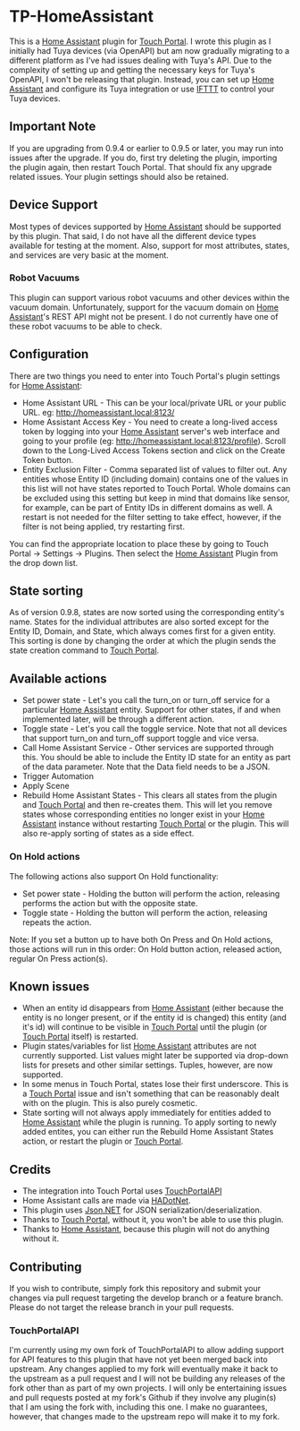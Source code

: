 # TP-HomeAssistant
This is a [Home Assistant](https://www.home-assistant.io/) plugin for [Touch Portal](https://www.touch-portal.com/). I wrote this plugin as I initially had Tuya devices (via OpenAPI) but am now gradually migrating to a different platform as I've had issues dealing with Tuya's API. Due to the complexity of setting up and getting the necessary keys for Tuya's OpenAPI, I won't be releasing that plugin. Instead, you can set up [Home Assistant](https://www.home-assistant.io/) and configure its Tuya integration or use [IFTTT](https://ifttt.com/home) to control your Tuya devices.

## Important Note
If you are upgrading from 0.9.4 or earlier to 0.9.5 or later, you may run into issues after the upgrade. If you do, first try deleting the plugin, importing the plugin again, then restart Touch Portal. That should fix any upgrade related issues. Your plugin settings should also be retained.

## Device Support
Most types of devices supported by [Home Assistant](https://www.home-assistant.io/) should be supported by this plugin. That said, I do not have all the different device types available for testing at the moment. Also, support for most attributes, states, and services are very basic at the moment.

### Robot Vacuums
This plugin can support various robot vacuums and other devices within the vacuum domain. Unfortunately, support for the vacuum domain on [Home Assistant](https://www.home-assistant.io/)'s REST API might not be present. I do not currently have one of these robot vacuums to be able to check.

## Configuration
There are two things you need to enter into Touch Portal's plugin settings for [Home Assistant](https://www.home-assistant.io/):
- Home Assistant URL - This can be your local/private URL or your public URL. eg: http://homeassistant.local:8123/
- Home Assistant Access Key - You need to create a long-lived access token by logging into your [Home Assistant](https://www.home-assistant.io/) server's web interface and going to your profile (eg: http://homeassistant.local:8123/profile). Scroll down to the Long-Lived Access Tokens section and click on the Create Token button.
- Entity Exclusion Filter - Comma separated list of values to filter out. Any entities whose Entity ID (including domain) contains one of the values in this list will not have states reported to Touch Portal. Whole domains can be excluded using this setting but keep in mind that domains like sensor, for example, can be part of Entity IDs in different domains as well. A restart is not needed for the filter setting to take effect, however, if the filter is not being applied, try restarting first.

You can find the appropriate location to place these by going to Touch Portal -> Settings -> Plugins. Then select the [Home Assistant](https://www.home-assistant.io/) Plugin from the drop down list.

## State sorting
As of version 0.9.8, states are now sorted using the corresponding entity's name. States for the individual attributes are also sorted except for the Entity ID, Domain, and State, which always comes first for a given entity. This sorting is done by changing the order at which the plugin sends the state creation command to [Touch Portal](https://www.touch-portal.com/).

## Available actions
- Set power state - Let's you call the turn_on or turn_off service for a particular [Home Assistant](https://www.home-assistant.io/) entity. Support for other states, if and when implemented later, will be through a different action.
- Toggle state - Let's you call the toggle service. Note that not all devices that support turn_on and turn_off support toggle and vice versa.
- Call Home Assistant Service - Other services are supported through this. You should be able to include the Entity ID state for an entity as part of the data parameter. Note that the Data field needs to be a JSON.
- Trigger Automation
- Apply Scene
- Rebuild Home Assistant States - This clears all states from the plugin and [Touch Portal](https://www.touch-portal.com/) and then re-creates them. This will let you remove states whose corresponding entities no longer exist in your [Home Assistant](https://www.home-assistant.io/) instance without restarting [Touch Portal](https://www.touch-portal.com/) or the plugin. This will also re-apply sorting of states as a side effect.

### On Hold actions
The following actions also support On Hold functionality:
- Set power state - Holding the button will perform the action, releasing performs the action but with the opposite state.
- Toggle state - Holding the button will perform the action, releasing repeats the action.

Note: If you set a button up to have both On Press and On Hold actions, those actions will run in this order: On Hold button action, released action, regular On Press action(s).

## Known issues
- When an entity id disappears from [Home Assistant](https://www.home-assistant.io/) (either because the entity is no longer present, or if the entity id is changed) this entity (and it's id) will continue to be visible in [Touch Portal](https://www.touch-portal.com/) until the plugin (or [Touch Portal](https://www.touch-portal.com/) itself) is restarted.
- Plugin states/variables for list [Home Assistant](https://www.home-assistant.io/) attributes are not currently supported. List values might later be supported via drop-down lists for presets and other similar settings. Tuples, however, are now supported.
- In some menus in Touch Portal, states lose their first underscore. This is a [Touch Portal](https://www.touch-portal.com/) issue and isn't something that can be reasonably dealt with on the plugin. This is also purely cosmetic.
- State sorting will not always apply immediately for entities added to [Home Assistant](https://www.home-assistant.io/) while the plugin is running. To apply sorting to newly added entites, you can either run the Rebuild Home Assistant States action, or restart the plugin or [Touch Portal](https://www.touch-portal.com/).

## Credits
- The integration into Touch Portal uses [TouchPortalAPI](https://github.com/tlewis17/TouchPortalAPI)
- Home Assistant calls are made via [HADotNet](https://github.com/qJake/HADotNet/).
- This plugin uses [Json.NET](https://github.com/JamesNK/Newtonsoft.Json) for JSON serialization/deserialization.
- Thanks to [Touch Portal](https://www.touch-portal.com/), without it, you won't be able to use this plugin.
- Thanks to [Home Assistant](https://www.home-assistant.io/), because this plugin will not do anything without it.

## Contributing
If you wish to contribute, simply fork this repository and submit your changes via pull request targeting the develop branch or a feature branch. Please do not target the release branch in your pull requests.

### TouchPortalAPI
I'm currently using my own fork of TouchPortalAPI to allow adding support for API features to this plugin that have not yet been merged back into upstream. Any changes applied to my fork will eventually make it back to the upstream as a pull request and I will not be building any releases of the fork other than as part of my own projects. I will only be entertaining issues and pull requests posted at my fork's Github if they involve any plugin(s) that I am using the fork with, including this one. I make no guarantees, however, that changes made to the upstream repo will make it to my fork.
